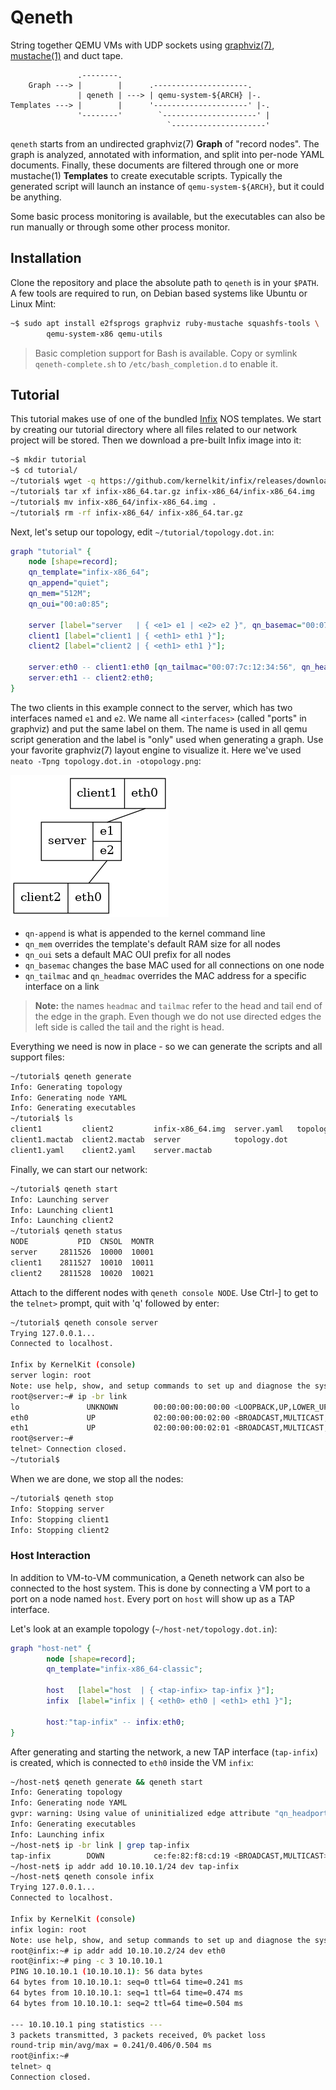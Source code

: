 Qeneth
======

String together QEMU VMs with UDP sockets using [graphviz(7)][],
[mustache(1)][] and duct tape.

```
               .--------.
    Graph ---> |        |      .---------------------.
               | qeneth | ---> | qemu-system-${ARCH} |-.
Templates ---> |        |      '---------------------' |-.
               '--------'        `---------------------' |
                                   `---------------------'
```

`qeneth` starts from an undirected graphviz(7) **Graph** of "record
nodes". The graph is analyzed, annotated with information, and split
into per-node YAML documents. Finally, these documents are filtered
through one or more mustache(1) **Templates** to create executable
scripts. Typically the generated script will launch an instance of
`qemu-system-${ARCH}`, but it could be anything.

Some basic process monitoring is available, but the executables can
also be run manually or through some other process monitor.


Installation
------------

Clone the repository and place the absolute path to `qeneth` is in your
`$PATH`.  A few tools are required to run, on Debian based systems like
Ubuntu or Linux Mint:

```sh
~$ sudo apt install e2fsprogs graphviz ruby-mustache squashfs-tools \
        qemu-system-x86 qemu-utils
```

> Basic completion support for Bash is available. Copy or symlink
> `qeneth-complete.sh` to `/etc/bash_completion.d` to enable it.


Tutorial
--------

This tutorial makes use of one of the bundled [Infix][] NOS templates.
We start by creating our tutorial directory where all files related to
our network project will be stored.  Then we download a pre-built Infix
image into it:

```sh
~$ mkdir tutorial
~$ cd tutorial/
~/tutorial$ wget -q https://github.com/kernelkit/infix/releases/download/latest/infix-x86_64.tar.gz
~/tutorial$ tar xf infix-x86_64.tar.gz infix-x86_64/infix-x86_64.img
~/tutorial$ mv infix-x86_64/infix-x86_64.img .
~/tutorial$ rm -rf infix-x86_64/ infix-x86_64.tar.gz
```

Next, let's setup our topology, edit `~/tutorial/topology.dot.in`:

```.dot
graph "tutorial" {
    node [shape=record];
    qn_template="infix-x86_64";
    qn_append="quiet";
    qn_mem="512M";
    qn_oui="00:a0:85";

    server [label="server   | { <e1> e1 | <e2> e2 }", qn_basemac="00:07:7c:00:00:00"];
    client1 [label="client1 | { <eth1> eth1 }"];
    client2 [label="client2 | { <eth1> eth1 }"];

    server:eth0 -- client1:eth0 [qn_tailmac="00:07:7c:12:34:56", qn_headmac="08:00:20:c0:ff:ee"];
    server:eth1 -- client2:eth0;
}
```

The two clients in this example connect to the server, which has two
interfaces named `e1` and `e2`.  We name all `<interfaces>` (called
"ports" in graphviz) and put the same label on them.  The name is used
in all qemu script generation and the label is "only" used when
generating a graph.  Use your favorite graphviz(7) layout engine to
visualize it.  Here we've used `neato -Tpng topology.dot.in
-otopology.png`:

![Network topology](topology.png)

 - `qn-append` is what is appended to the kernel command line
 - `qn_mem` overrides the template's default RAM size for all nodes
 - `qn_oui` sets a default MAC OUI prefix for all nodes
 - `qn_basemac` changes the base MAC used for all connections on one node
 - `qn_tailmac` and `qn_headmac` overrides the MAC address for a specific interface on a link

> **Note:** the names `headmac` and `tailmac` refer to the head and tail
> end of the edge in the graph.  Even though we do not use directed
> edges the left side is called the tail and the right is head.

Everything we need is now in place - so we can generate the scripts and
all support files:

```sh
~/tutorial$ qeneth generate
Info: Generating topology
Info: Generating node YAML
Info: Generating executables
~/tutorial$ ls
client1         client2         infix-x86_64.img  server.yaml   topology.dot.in
client1.mactab  client2.mactab  server            topology.dot
client1.yaml    client2.yaml    server.mactab
```

Finally, we can start our network:

```sh
~/tutorial$ qeneth start
Info: Launching server
Info: Launching client1
Info: Launching client2
~/tutorial$ qeneth status
NODE           PID  CNSOL  MONTR
server     2811526  10000  10001
client1    2811527  10010  10011
client2    2811528  10020  10021
```

Attach to the different nodes with `qeneth console NODE`.  Use Ctrl-] to
get to the `telnet>` prompt, quit with 'q' followed by enter:

```sh
~/tutorial$ qeneth console server
Trying 127.0.0.1...
Connected to localhost.

Infix by KernelKit (console)
server login: root
Note: use help, show, and setup commands to set up and diagnose the system.
root@server:~# ip -br link
lo               UNKNOWN        00:00:00:00:00:00 <LOOPBACK,UP,LOWER_UP>
eth0             UP             02:00:00:00:02:00 <BROADCAST,MULTICAST,UP,LOWER_UP>
eth1             UP             02:00:00:00:02:01 <BROADCAST,MULTICAST,UP,LOWER_UP>
root@server:~#
telnet> Connection closed.
~/tutorial$
```

When we are done, we stop all the nodes:

```sh
~/tutorial$ qeneth stop
Info: Stopping server
Info: Stopping client1
Info: Stopping client2
```


### Host Interaction

In addition to VM-to-VM communication, a Qeneth network can also be
connected to the host system. This is done by connecting a VM port to
a port on a node named `host`. Every port on `host` will show up as a
TAP interface.

Let's look at an example topology (`~/host-net/topology.dot.in`):

```.dot
graph "host-net" {
        node [shape=record];
        qn_template="infix-x86_64-classic";

        host   [label="host  | { <tap-infix> tap-infix }"];
        infix  [label="infix | { <eth0> eth0 | <eth1> eth1 }"];

        host:"tap-infix" -- infix:eth0;
}
```

After generating and starting the network, a new TAP interface
(`tap-infix`) is created, which is connected to `eth0` inside the VM
`infix`:

```sh
~/host-net$ qeneth generate && qeneth start
Info: Generating topology
Info: Generating node YAML
gvpr: warning: Using value of uninitialized edge attribute "qn_headport" of "host--infix"
Info: Generating executables
Info: Launching infix
~/host-net$ ip -br link | grep tap-infix
tap-infix        DOWN           ce:fe:82:f8:cd:19 <BROADCAST,MULTICAST>
~/host-net$ ip addr add 10.10.10.1/24 dev tap-infix
~/host-net$ qeneth console infix
Trying 127.0.0.1...
Connected to localhost.

Infix by KernelKit (console)
infix login: root
Note: use help, show, and setup commands to set up and diagnose the system.
root@infix:~# ip addr add 10.10.10.2/24 dev eth0
root@infix:~# ping -c 3 10.10.10.1
PING 10.10.10.1 (10.10.10.1): 56 data bytes
64 bytes from 10.10.10.1: seq=0 ttl=64 time=0.241 ms
64 bytes from 10.10.10.1: seq=1 ttl=64 time=0.474 ms
64 bytes from 10.10.10.1: seq=2 ttl=64 time=0.504 ms

--- 10.10.10.1 ping statistics ---
3 packets transmitted, 3 packets received, 0% packet loss
round-trip min/avg/max = 0.241/0.406/0.504 ms
root@infix:~#
telnet> q
Connection closed.
```

[Infix]: https://github.com/kernelkit/infix
[graphviz(7)]: https://graphviz.org/
[mustache(1)]: https://mustache.github.io/
